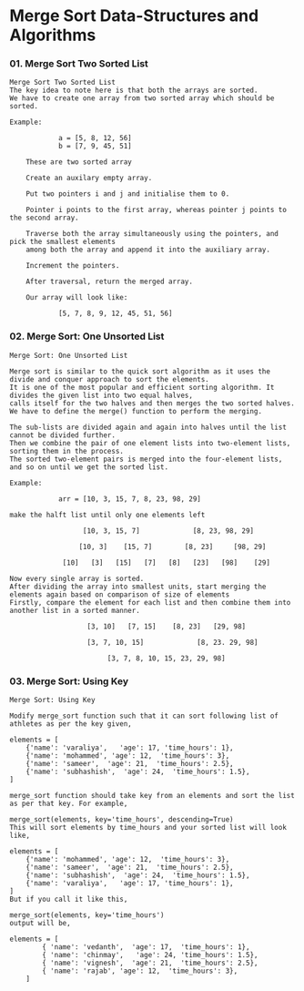 # Merge Sort Data-Structures and Algorithms

### 01. Merge Sort Two Sorted List

    Merge Sort Two Sorted List
    The key idea to note here is that both the arrays are sorted.
    We have to create one array from two sorted array which should be sorted.

    Example:

                a = [5, 8, 12, 56]
                b = [7, 9, 45, 51]

        These are two sorted array

        Create an auxilary empty array.

        Put two pointers i and j and initialise them to 0.

        Pointer i points to the first array, whereas pointer j points to the second array.

        Traverse both the array simultaneously using the pointers, and pick the smallest elements
        among both the array and append it into the auxiliary array.

        Increment the pointers.

        After traversal, return the merged array.

        Our array will look like:

                [5, 7, 8, 9, 12, 45, 51, 56]

### 02. Merge Sort: One Unsorted List

    Merge Sort: One Unsorted List

    Merge sort is similar to the quick sort algorithm as it uses the divide and conquer approach to sort the elements.
    It is one of the most popular and efficient sorting algorithm. It divides the given list into two equal halves,
    calls itself for the two halves and then merges the two sorted halves.
    We have to define the merge() function to perform the merging.

    The sub-lists are divided again and again into halves until the list cannot be divided further.
    Then we combine the pair of one element lists into two-element lists, sorting them in the process.
    The sorted two-element pairs is merged into the four-element lists, and so on until we get the sorted list.

    Example:

                arr = [10, 3, 15, 7, 8, 23, 98, 29]

    make the halft list until only one elements left

                      [10, 3, 15, 7]             [8, 23, 98, 29]

                     [10, 3]    [15, 7]        [8, 23]     [98, 29]

                 [10]   [3]   [15]   [7]   [8]   [23]   [98]    [29]

    Now every single array is sorted.
    After dividing the array into smallest units, start merging the elements again based on comparison of size of elements
    Firstly, compare the element for each list and then combine them into another list in a sorted manner.

                       [3, 10]   [7, 15]    [8, 23]   [29, 98]

                       [3, 7, 10, 15]             [8, 23. 29, 98]

                            [3, 7, 8, 10, 15, 23, 29, 98]

### 03. Merge Sort: Using Key

    Merge Sort: Using Key

    Modify merge_sort function such that it can sort following list of athletes as per the key given,

    elements = [
        {'name': 'varaliya',   'age': 17, 'time_hours': 1},
        {'name': 'mohammed', 'age': 12,  'time_hours': 3},
        {'name': 'sameer',  'age': 21,  'time_hours': 2.5},
        {'name': 'subhashish',  'age': 24,  'time_hours': 1.5},
    ]

    merge_sort function should take key from an elements and sort the list as per that key. For example,

    merge_sort(elements, key='time_hours', descending=True)
    This will sort elements by time_hours and your sorted list will look like,

    elements = [
        {'name': 'mohammed', 'age': 12,  'time_hours': 3},
        {'name': 'sameer',  'age': 21,  'time_hours': 2.5},
        {'name': 'subhashish',  'age': 24,  'time_hours': 1.5},
        {'name': 'varaliya',   'age': 17, 'time_hours': 1},
    ]
    But if you call it like this,

    merge_sort(elements, key='time_hours')
    output will be,

    elements = [
            { 'name': 'vedanth',  'age': 17,  'time_hours': 1},
            { 'name': 'chinmay',   'age': 24, 'time_hours': 1.5},
            { 'name': 'vignesh',  'age': 21,  'time_hours': 2.5},
            { 'name': 'rajab', 'age': 12,  'time_hours': 3},
        ]
